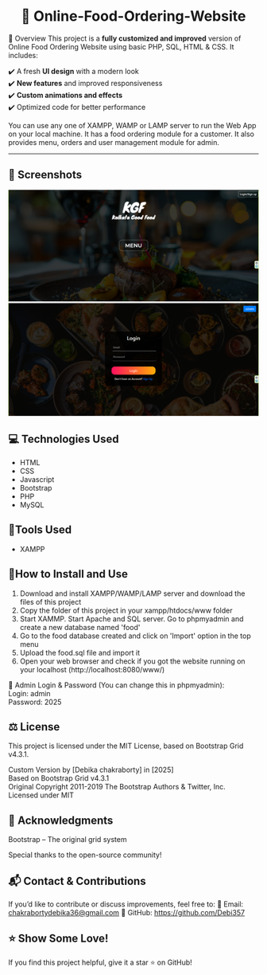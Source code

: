 <h1 align="center">  📌 Online-Food-Ordering-Website </h1>

🚀 Overview
This project is a **fully customized and improved** version of Online Food Ordering Website using basic PHP, SQL, HTML & CSS. It includes: 

✔️ A fresh **UI design** with a modern look  
✔️ **New features** and improved responsiveness  
✔️ **Custom animations and effects**  
✔️ Optimized code for better performance

 You can use any one of XAMPP, WAMP or LAMP server to run the Web App on your local machine. It has a food ordering module for a customer. It also provides menu, orders and user management module for admin.

<hr>




## 📸 Screenshots 
![Screenshot 1](https://github.com/Debi357/Food-Ordering-Website/blob/main/home.png) 
![Screenshot 2](https://github.com/Debi357/Food-Ordering-Website/blob/main/login.png) 


##  💻 Technologies Used

<ul>
  <li>HTML</li>
  <li>CSS</li>
  <li>Javascript</li>
  <li>Bootstrap</li>
  <li>PHP</li>
  <li>MySQL</li>
</ul>


##  🔧Tools Used
<ul>
  <li>XAMPP</li>
</ul>


##  📂How to Install and Use
1. Download and install XAMPP/WAMP/LAMP server and download the files of this project
2. Copy the folder of this project in your xampp/htdocs/www folder
3. Start XAMMP. Start Apache and SQL server. Go to phpmyadmin and create a new database named 'food'
4. Go to the food database created and click on 'Import' option in the top menu
5. Upload the food.sql file and import it
6. Open your web browser and check if you got the website running on your localhost (http://localhost:8080/www/)


🔑 Admin Login & Password (You can change this in phpmyadmin): <br>
Login: admin <br>
Password: 2025 <br>


  ## ⚖️ License
This project is licensed under the MIT License, based on Bootstrap Grid v4.3.1.

Custom Version by [Debika chakraborty] in [2025]  
Based on Bootstrap Grid v4.3.1  
Original Copyright 2011-2019 The Bootstrap Authors & Twitter, Inc.  
Licensed under MIT  


## 🙌 Acknowledgments
Bootstrap – The original grid system

Special thanks to the open-source community!


## 📬 Contact & Contributions
If you’d like to contribute or discuss improvements, feel free to:
📧 Email: chakrabortydebika36@gmail.com
🐙 GitHub: https://github.com/Debi357


## ⭐ Show Some Love!
If you find this project helpful, give it a star ⭐ on GitHub!
